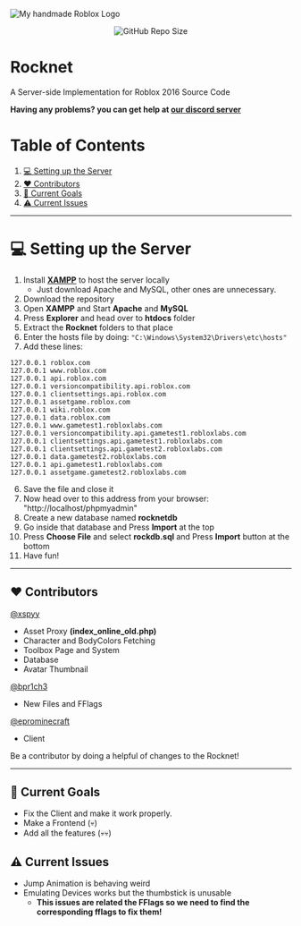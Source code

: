 ![My *handmade* Roblox Logo](https://github.com/user-attachments/assets/dad023be-4fb9-4ad5-b7a3-2c66b7d45d71)

<p align="center">
<img alt="GitHub Repo Size" src="https://img.shields.io/github/repo-size/P0L3NARUBA/rocknet-rblx">
</p>

# Rocknet

A Server-side Implementation for Roblox 2016 Source Code<br>

**Having any problems? you can get help at [our discord server](https://www.discord.gg/rVrYHdrbsp)**<br>

# Table of Contents
1. [💻 Setting up the Server](#-setting-up-the-server)
2. [❤️ Contributors](#%EF%B8%8F-contributors)
3. [🎯 Current Goals](#-current-goals)
4. [⚠️ Current Issues](#%EF%B8%8F-current-issues)

---

# 💻 Setting up the Server
1. Install **[XAMPP](https://www.apachefriends.org/index.html)** to host the server locally
   - Just download Apache and MySQL, other ones are unnecessary.
2. Download the repository
3. Open **XAMPP** and Start **Apache** and **MySQL**
4. Press **Explorer** and head over to **htdocs** folder
5. Extract the **Rocknet** folders to that place
6. Enter the hosts file by doing: `"C:\Windows\System32\Drivers\etc\hosts"`
7. Add these lines:
```
127.0.0.1 roblox.com 
127.0.0.1 www.roblox.com 
127.0.0.1 api.roblox.com
127.0.0.1 versioncompatibility.api.roblox.com
127.0.0.1 clientsettings.api.roblox.com
127.0.0.1 assetgame.roblox.com
127.0.0.1 wiki.roblox.com
127.0.0.1 data.roblox.com
127.0.0.1 www.gametest1.robloxlabs.com
127.0.0.1 versioncompatibility.api.gametest1.robloxlabs.com
127.0.0.1 clientsettings.api.gametest1.robloxlabs.com
127.0.0.1 clientsettings.api.gametest2.robloxlabs.com
127.0.0.1 data.gametest2.robloxlabs.com
127.0.0.1 api.gametest1.robloxlabs.com
127.0.0.1 assetgame.gametest2.robloxlabs.com
```
6. Save the file and close it
9. Now head over to this address from your browser: "http://localhost/phpmyadmin"
10. Create a new database named **rocknetdb**
11. Go inside that database and Press **Import** at the top
12. Press **Choose File** and select **rockdb.sql** and Press **Import** button at the bottom
13. Have fun!

---

## ❤️ Contributors
[@xspyy](https://github.com/xspyy)
* Asset Proxy **(index_online_old.php)**
* Character and BodyColors Fetching
* Toolbox Page and System
* Database
* Avatar Thumbnail

[@bpr1ch3](https://github.com/bpr1ch3)
* New Files and FFlags

[@eprominecraft](https://github.com/eprominecraft)
* Client

Be a contributor by doing a helpful of changes to the Rocknet!

---

## 🎯 Current Goals
- Fix the Client and make it work properly.
- Make a Frontend (💀)
- Add all the features (💀💀)

## ⚠️ Current Issues

- Jump Animation is behaving weird
- Emulating Devices works but the thumbstick is unusable
   - **This issues are related the FFlags so we need to find the corresponding fflags to fix them!**
